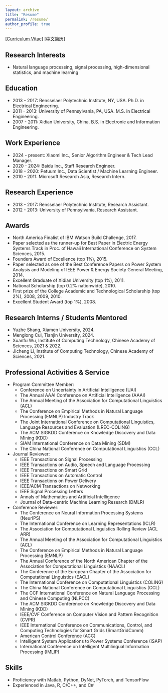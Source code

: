 ```yaml
---
layout: archive
title: "Resume"
permalink: /resume/
author_profile: true
---
```


[[Curriculum Vitae](http://gpengzhi.github.io/files/resume_en/resume_en.pdf)] [[中文简历](http://gpengzhi.github.io/files/resume_cn/resume-zh_CN.pdf)]

**Research Interests**
------
* Natural language processing, signal processing, high-dimensional statistics, and machine learning

**Education**
------
* 2013 - 2017: Rensselaer Polytechnic Institute, NY, USA. Ph.D. in Electrical Engineering.
* 2011 - 2013: University of Pennsylvania, PA, USA. M.S. in Electrical Engineering.
* 2007 - 2011: Xidian University, China. B.S. in Electronic and Information Engineering.

**Work Experience**
------
* 2024 - present:     Xiaomi Inc., Senior Algorithm Engineer & Tech Lead Manager.
* 2020 - 2024:        Baidu Inc., Staff Research Engineer.
* 2018 - 2020:        Petuum Inc., Data Scientist / Machine Learning Engineer.
* 2010 - 2011:        Microsoft Research Asia, Research Intern.

**Research Experience**
------
* 2013 - 2017:        Rensselaer Polytechnic Institute, Research Assistant.
* 2012 - 2013:        University of Pennsylvania, Research Assistant.

**Awards**
------
* North America Finalist of IBM Watson Build Challenge, 2017.
* Paper selected as the runner-up for Best Paper in Electric Energy Systems Track in Proc. of Hawaii International Conference on System Sciences, 2015.
* Founders Award of Excellence (top 1%), 2015.
* Paper selected as one of the Best Conference Papers on Power System Analysis and Modeling of IEEE Power & Energy Society General Meeting, 2014.
* Excellent Graduate of Xidian University (top 1%), 2011.
* National Scholarship (top 0.2% nationwide), 2010.
* First prize of the College Academic and Technological Scholarship (top 2%), 2008, 2009, 2010.
* Excellent Student Award (top 1%), 2008.

**Research Interns / Students Mentored**
------
* Yuzhe Shang, Xiamen University, 2024.
* Menglong Cui, Tianjin University, 2024.
* Xuanfu Wu, Institute of Computing Technology, Chinese Academy of Sciences, 2021 & 2022.
* Jicheng Li, Institute of Computing Technology, Chinese Academy of Sciences, 2021.

**Professional Activities & Service**
------
* Program Committee Member:
    * Conference on Uncertainty in Artificial Intelligence (UAI)
    * The Annual AAAI Conference on Artificial Intelligence (AAAI)
    * The Annual Meeting of the Association for Computational Linguistics (ACL)
    * The Conference on Empirical Methods in Natural Language Processing (EMNLP) Industry Track
    * The Joint International Conference on Computational Linguistics, Language Resources and Evaluation (LREC-COLING)
    * The ACM SIGKDD Conference on Knowledge Discovery and Data Mining (KDD)
    * SIAM International Conference on Data Mining (SDM)
    * The China National Conference on Computational Linguistics (CCL)
* Journal Reviewer:
    * IEEE Transactions on Signal Processing
    * IEEE Transactions on Audio, Speech and Language Processing
    * IEEE Transactions on Smart Grid
    * IEEE Transactions on Automatic Control
    * IEEE Transactions on Power Delivery
    * IEEE/ACM Transactions on Networking
    * IEEE Signal Processing Letters
    * Annals of Mathematics and Artificial Intelligence
    * Journal of Data-centric Machine Learning Research (DMLR)
* Conference Reviewer:
    * The Conference on Neural Information Processing Systems (NeurIPS)
    * The International Conference on Learning Representations (ICLR)
    * The Association for Computational Linguistics Rolling Review (ACL ARR)
    * The Annual Meeting of the Association for Computational Linguistics (ACL)
    * The Conference on Empirical Methods in Natural Language Processing (EMNLP)
    * The Annual Conference of the North American Chapter of the Association for Computational Linguistics (NAACL)
    * The Conference of the European Chapter of the Association for Computational Linguistics (EACL)
    * The International Conference on Computational Linguistics (COLING)
    * The China National Conference on Computational Linguistics (CCL)
    * The CCF International Conference on Natural Language Processing and Chinese Computing (NLPCC)
    * The ACM SIGKDD Conference on Knowledge Discovery and Data Mining (KDD)
    * IEEE/CVF Conference on Computer Vision and Pattern Recognition (CVPR)
    * IEEE International Conference on Communications, Control, and Computing Technologies for Smart Grids (SmartGridComm)
    * American Control Conference (ACC)
    * Intelligent System Applications to Power Systems Conference (ISAP)
    * International Conference on Intelligent Multilingual Information Processing (IMLIP)

**Skills**
------
* Proficiency with Matlab, Python, DyNet, PyTorch, and TensorFlow
* Experienced in Java, R, C/C++, and C#


<!--
* Student Member of IEEE, 2013 - 2017. Member of IEEE, 2018 - Now. Member of ACL, 2021 - Now.
* RPI Student Representative at the Center for Ultra-wide-area Resilient Electric Energy Transmission Networks (CURENT), 2015 - 2016.
* Teaching Assistant: 
    * Modeling and Analysis of Uncertainty (Fall 2017)
    * Distributed Systems and Sensor Networks (Fall 2017)
    
**Selected Courses**
======
* Xidian University

Programming in C Language, Advanced Mathematics, Linear Algebra, Probability Theory and Statistics, General Physics, MATLAB language, Fundamentals of Circuit Analysis, Field Theory and Complex Variable Function, Signal and System, Fundamentals of Analog Electronic Technology, Digital Circuit and Logic Design, Fundamentals of Software Technique, Computational Methods, Discrete Mathematics, Stochastic Signal Processing, Principles of Communication, Digital Image Processing, Computer Network, Fundamentals of Internet Technique Application, Digital Signal Processing

* University of Pennsylvania

Digital Communication, Digital Signal Processing, Introduction to Networks and Protocols, Introduction to Optimization Theory, Linear System Theory, Networked System, Random Processes and Optimum Estimation, Wireless Sensor Network

* Rensselaer Polytechnic Institute

Analysis of Algorithms, Compressed Sensing and Its Applications, Computational Optimization, Deep Learning (Audit), Machine Learning From Data (Audit), Mathematical Analysis, Nonlinear Programming

* Coursera (Audit)

Data Science Specialization: The Data Scientist’s Toolbox, R Programming, Getting and Cleaning Data, Exploratory Data Analysis, Reproducible Research, Statistical Inference, Regression Models, Practical Machine Learning, Developing Data Products

Deep Learning Specialization: Neural Networks and Deep Learning, Improving Deep Neural Networks: Hyperparameter tuning, Regularization and Optimization, Structuring Machine Learning Projects
-->

<!-- 
**Advisor**
======
[Meng Wang](https://ecse.rpi.edu/~wang/)  
Assistant Professor  
Rensselaer Polytechnic Institute  
Email: wangm7 (you can make the "at") rpi (dot) edu
-->
